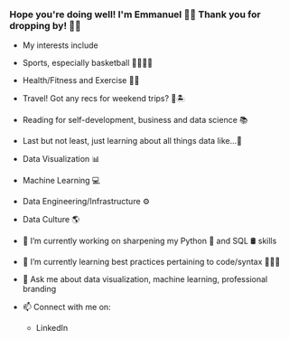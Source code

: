### Hope you're doing well! I'm Emmanuel 👋🏻 Thank you for dropping by! 🤟🏻

- My interests include
 - Sports, especially basketball 🏀⛹🏌️‍♂️
 - Health/Fitness and Exercise 🏋️‍♂️
 - Travel! Got any recs for weekend trips? 🛫🏝
 - Reading for self-development, business and data science 📚
 - Last but not least, just learning about all things data like...💎
  - Data Visualization 📊
  - Machine Learning 💻
  - Data Engineering/Infrastructure ⚙️ 
  - Data Culture 🌎
  
- 🔭 I’m currently working on sharpening my Python 🐍 and SQL 🛢 skills
- 🌱 I’m currently learning best practices pertaining to code/syntax 👨🏻‍💻
- 💬 Ask me about data visualization, machine learning, professional branding
- 📫 Connect with me on:
  - LinkedIn

